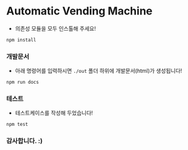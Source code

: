 # Automatic Vending Machine

- 의존성 모듈을 모두 인스톨해 주세요!

```bash
npm install
```

### 개발문서

- 아래 명령어를 입력하시면 `./out` 폴더 하위에 개발문서(html)가 생성됩니다!

```bash
npm run docs
```

### 테스트

- 테스트케이스를 작성해 두었습니다!

```bash
npm test
```

### 감사합니다. :)
